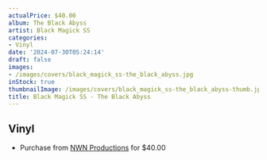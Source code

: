 ```yaml
---
actualPrice: $40.00
album: The Black Abyss
artist: Black Magick SS
categories:
- Vinyl
date: '2024-07-30T05:24:14'
draft: false
images:
- /images/covers/black_magick_ss-the_black_abyss.jpg
inStock: true
thumbnailImage: /images/covers/black_magick_ss-the_black_abyss-thumb.jpg
title: Black Magick SS - The Black Abyss
---
```


## Vinyl
* Purchase from [NWN Productions](http://shop.nwnprod.com/index.php?route=product/product&path=75&product_id=52749&sort=pd.name&order=ASC) for $40.00
